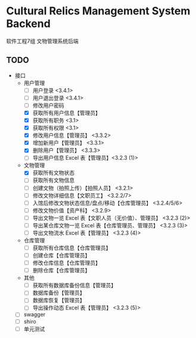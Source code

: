 # Cultural Relics Management System Backend

软件工程7组 文物管理系统后端

## TODO

- 接口
  - 用户管理
    - [ ] 用户登录 <3.4.1>
    - [ ] 用户退出登录 <3.4.1>
    - [ ] 修改用户密码
    - [X] 获取所有用户信息【管理员】
    - [X] 获取所有职务 <3.1>
    - [X] 获取所有权限 <3.1>
    - [X] 修改用户信息【管理员】 <3.3.2>
    - [X] 增加新用户【管理员】 <3.3.1>
    - [X] 删除用户【管理员】 <3.3.3>
    - [ ] 导出用户信息 Excel 表【管理员】<3.2.3 (1)>
  - 文物管理
    - [X] 获取所有文物状态
    - [ ] 获取所有文物信息
    - [ ] 创建文物（拍照上传）【拍照人员】 <3.2.1>
    - [ ] 修改文物详细信息【文职员工】 <3.2.2/7>
    - [ ] 入馆后修改文物状态信息/盘点/移动【仓库管理员】 <3.2.4/5/6>
    - [ ] 修改文物价值【资产科】 <3.2.9>
    - [ ] 导出文物一览 Excel 表【文职人员（无价值）、管理员】 <3.2.3 (2)>
    - [ ] 导出某仓库文物一览 Excel 表【仓库管理员、管理员】 <3.2.3 (3)>
    - [ ] 导出文物流水 Excel 表【管理员】 <3.2.3 (4)>
  - 仓库管理
    - [ ] 获取所有仓库信息【仓库管理员】
    - [ ] 创建仓库【仓库管理员】
    - [ ] 修改仓库信息【仓库管理员】
    - [ ] 删除仓库【仓库管理员】
  - 其他
    - [ ] 获取所有数据库备份信息【管理员】
    - [ ] 数据库备份【管理员】
    - [ ] 数据库恢复【管理员】
    - [ ] 导出操作动态 Excel 表【管理员】 <3.2.3 (5)>
  - [ ] swagger
  - [ ] shiro
  - [ ] 单元测试
